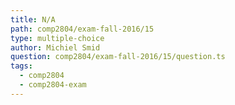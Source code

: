 ```yaml
---
title: N/A
path: comp2804/exam-fall-2016/15
type: multiple-choice
author: Michiel Smid
question: comp2804/exam-fall-2016/15/question.ts
tags:
  - comp2804
  - comp2804-exam
---
```

